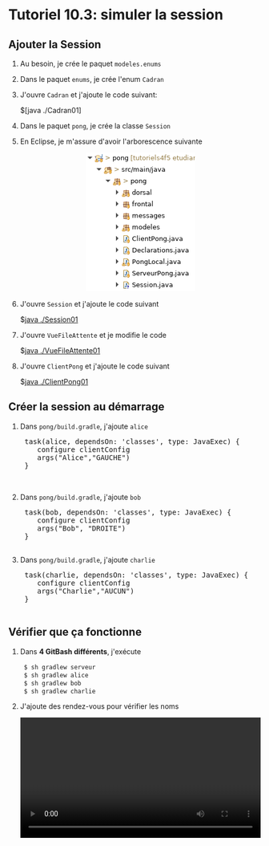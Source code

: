 # Tutoriel 10.3: simuler la session

## Ajouter la Session

1. Au besoin, je crée le paquet `modeles.enums`

1. Dans le paquet `enums`, je crée l'enum `Cadran`

1. J'ouvre `Cadran` et j'ajoute le code suivant:

    $[java ./Cadran01]

1. Dans le paquet `pong`, je crée la classe `Session`

1. En Eclipse, je m'assure d'avoir l'arborescence suivante

    <center>
        <img src="eclipse01.png"/>
    </center>

1. J'ouvre `Session` et j'ajoute le code suivant

    $[java ./Session01]()

1. J'ouvre `VueFileAttente` et je modifie le code

    $[java ./VueFileAttente01]()


1. J'ouvre `ClientPong` et j'ajoute le code suivant

    $[java ./ClientPong01]()


## Créer la session au démarrage

1. Dans `pong/build.gradle`, j'ajoute `alice`

    <pre>
    task(alice, dependsOn: 'classes', type: JavaExec) {
       configure clientConfig
       args("Alice","GAUCHE")
    }

    </pre>

1. Dans `pong/build.gradle`, j'ajoute `bob`

    <pre>
    task(bob, dependsOn: 'classes', type: JavaExec) {
       configure clientConfig
       args("Bob", "DROITE")
    }
    </pre>

1. Dans `pong/build.gradle`, j'ajoute `charlie`

    <pre>
    task(charlie, dependsOn: 'classes', type: JavaExec) {
       configure clientConfig
       args("Charlie","AUCUN")
    }
    </pre>

## Vérifier que ça fonctionne

1. Dans **4 GitBash différents**, j'exécute

        $ sh gradlew serveur
        $ sh gradlew alice
        $ sh gradlew bob
        $ sh gradlew charlie

1. J'ajoute des rendez-vous pour vérifier les noms


    <center>
     <video width="100%" src="sessions.mp4" type="video/mp4" loop nocontrols autoplay>
    </center>



